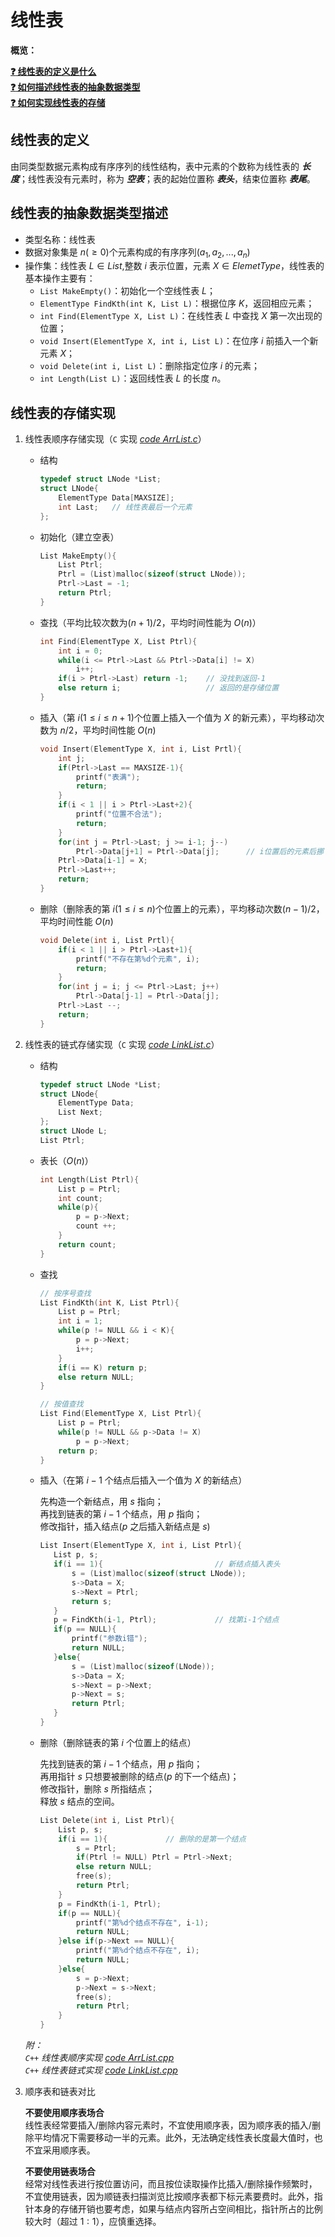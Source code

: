 # 线性表

**概览：**

**[:question: 线性表的定义是什么](#线性表的定义)**  
**[:question: 如何描述线性表的抽象数据类型](#线性表的抽象数据类型描述)**  
**[:question: 如何实现线性表的存储](#线性表的存储实现)**

## 线性表的定义

由同类型数据元素构成有序序列的线性结构，表中元素的个数称为线性表的 **_长度_**；线性表没有元素时，称为 **_空表_**；表的起始位置称 **_表头_**，结束位置称 **_表尾_**。

## 线性表的抽象数据类型描述

- 类型名称：线性表
- 数据对象集是 $n(≥0)$个元素构成的有序序列$(a_1,a_2,...,a_n)$
- 操作集：线性表 $L∈List$,整数 $i$ 表示位置，元素 $X∈ElemetType$，线性表的基本操作主要有：
  - `List MakeEmpty()`：初始化一个空线性表 $L$；
  - `ElementType FindKth(int K, List L)`：根据位序 $K$，返回相应元素；
  - `int Find(ElementType X, List L)`：在线性表 $L$ 中查找 $X$ 第一次出现的位置；
  - `void Insert(ElementType X, int i, List L)`：在位序 $i$ 前插入一个新元素 $X$；
  - `void Delete(int i, List L)`：删除指定位序 $i$ 的元素；
  - `int Length(List L)`：返回线性表 $L$ 的长度 $n$。

## 线性表的存储实现

1. 线性表顺序存储实现（`C` 实现 _[code ArrList.c](src/Note/ArrList.c)_）

   - 结构

     ```cpp
     typedef struct LNode *List;
     struct LNode{
         ElementType Data[MAXSIZE];
         int Last;   // 线性表最后一个元素
     };
     ```

   - 初始化（建立空表）

     ```cpp
     List MakeEmpty(){
         List Ptrl;
         Ptrl = (List)malloc(sizeof(struct LNode));
         Ptrl->Last = -1;
         return Ptrl;
     }
     ```

   - 查找（平均比较次数为$(n+1)/2$，平均时间性能为 $O(n)$）

     ```cpp
     int Find(ElementType X, List Ptrl){
         int i = 0;
         while(i <= Ptrl->Last && Ptrl->Data[i] != X)
             i++;
         if(i > Ptrl->Last) return -1;    // 没找到返回-1
         else return i;                   // 返回的是存储位置
     }
     ```

   - 插入（第 $i(1≤i≤n+1)$个位置上插入一个值为 $X$ 的新元素），平均移动次数为 $n/2$，平均时间性能 $O(n)$

     ```cpp
     void Insert(ElementType X, int i, List Prtl){
         int j;
         if(Ptrl->Last == MAXSIZE-1){
             printf("表满");
             return;
         }
         if(i < 1 || i > Ptrl->Last+2){
             printf("位置不合法");
             return;
         }
         for(int j = Ptrl->Last; j >= i-1; j--)
             Ptrl->Data[j+1] = Ptrl->Data[j];      // i位置后的元素后挪
         Ptrl->Data[i-1] = X;
         Ptrl->Last++;
         return;
     }
     ```

   - 删除（删除表的第 $i(1≤i≤n)$个位置上的元素），平均移动次数$(n-1)/2$，平均时间性能 $O(n)$

     ```cpp
     void Delete(int i, List Prtl){
         if(i < 1 || i > Ptrl->Last+1){
             printf("不存在第%d个元素", i);
             return;
         }
         for(int j = i; j <= Ptrl->Last; j++)
             Ptrl->Data[j-1] = Ptrl->Data[j];
         Ptrl->Last --;
         return;
     }
     ```

2. 线性表的链式存储实现（`C` 实现 _[code LinkList.c](src/Note/LinkList.c)_）

   - 结构

     ```cpp
     typedef struct LNode *List;
     struct LNode{
         ElementType Data;
         List Next;
     };
     struct LNode L;
     List Ptrl;
     ```

   - 表长（$O(n)$）

     ```cpp
     int Length(List Ptrl){
         List p = Ptrl;
         int count;
         while(p){
             p = p->Next;
             count ++;
         }
         return count;
     }
     ```

   - 查找

     ```cpp
     // 按序号查找
     List FindKth(int K, List Ptrl){
         List p = Ptrl;
         int i = 1;
         while(p != NULL && i < K){
             p = p->Next;
             i++;
         }
         if(i == K) return p;
         else return NULL;
     }

     // 按值查找
     List Find(ElementType X, List Ptrl){
         List p = Ptrl;
         while(p != NULL && p->Data != X)
             p = p->Next;
         return p;
     }
     ```

   - 插入（在第 $i-1$ 个结点后插入一个值为 $X$ 的新结点）

     先构造一个新结点，用 $s$ 指向；  
     再找到链表的第 $i-1$ 个结点，用 $p$ 指向；  
     修改指针，插入结点($p$ 之后插入新结点是 $s$)

     ```cpp
     List Insert(ElementType X, int i, List Ptrl){
        List p, s;
        if(i == 1){                         // 新结点插入表头
            s = (List)malloc(sizeof(struct LNode));
            s->Data = X;
            s->Next = Ptrl;
            return s;
        }
        p = FindKth(i-1, Ptrl);             // 找第i-1个结点
        if(p == NULL){
            printf("参数i错");
            return NULL;
        }else{
            s = (List)malloc(sizeof(LNode));
            s->Data = X;
            s->Next = p->Next;
            p->Next = s;
            return Ptrl;
        }
     }
     ```

   - 删除（删除链表的第 $i$ 个位置上的结点）

     先找到链表的第 $i-1$ 个结点，用 $p$ 指向；  
     再用指针 $s$ 只想要被删除的结点($p$ 的下一个结点)；  
     修改指针，删除 $s$ 所指结点；  
     释放 $s$ 结点的空间。

     ```cpp
     List Delete(int i, List Ptrl){
         List p, s;
         if(i == 1){             // 删除的是第一个结点
             s = Ptrl;
             if(Ptrl != NULL) Ptrl = Ptrl->Next;
             else return NULL;
             free(s);
             return Ptrl;
         }
         p = FindKth(i-1, Ptrl);
         if(p == NULL){
             printf("第%d个结点不存在", i-1);
             return NULL;
         }else if(p->Next == NULL){
             printf("第%d个结点不存在", i);
             return NULL;
         }else{
             s = p->Next;
             p->Next = s->Next;
             free(s);
             return Ptrl;
         }
     }
     ```

   _附：  
   `C++` 线性表顺序实现 [code ArrList.cpp](./src/Note/ArrList.cpp)  
   `C++` 线性表链式实现 [code LinkList.cpp](./src/Note/LinkList.cpp)_

3. 顺序表和链表对比

   **不要使用顺序表场合**  
   线性表经常要插入/删除内容元素时，不宜使用顺序表，因为顺序表的插入/删除平均情况下需要移动一半的元素。此外，无法确定线性表长度最大值时，也不宜采用顺序表。

   **不要使用链表场合**  
   经常对线性表进行按位置访问，而且按位读取操作比插入/删除操作频繁时，不宜使用链表，因为顺链表扫描浏览比按顺序表都下标元素要费时。此外，指针本身的存储开销也要考虑，如果与结点内容所占空间相比，指针所占的比例较大时（超过 $1:1$），应慎重选择。
